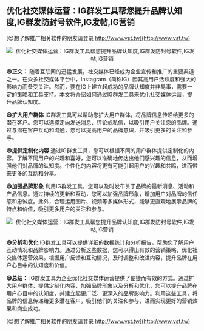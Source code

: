 ## **优化社交媒体运营：IG群发工具帮您提升品牌认知度,IG群发防封号软件,IG发帖,IG营销**

[😍想了解推广相关软件的朋友请登录 http://www.vst.tw](http://www.vst.tw)

 <center><img src="https://vst.tw/MP4/tuiguang/png/3.png" alt="优化社交媒体运营：IG群发工具帮您提升品牌认知度,IG群发防封号软件,IG发帖,IG营销"></center>

**😄正文：**
随着互联网的迅猛发展，社交媒体已经成为企业宣传和推广的重要渠道之一。在众多社交媒体平台中，Instagram（简称IG）因其高用户活跃度和强大的影响力而备受关注。然而，要在IG上建立起成功的品牌认知度并非易事，需要一定的策略和工具支持。本文将介绍如何通过IG群发工具来优化社交媒体运营，提升品牌认知度。

**😄扩大用户群体**
IG群发工具可以帮助您扩大用户群体，将品牌信息传递给更多的潜在客户。您可以选择定向发送消息、评论或私信，以吸引用户关注您的品牌。通过与潜在客户互动和沟通，您可以提高用户的品牌意识，并吸引更多的关注和参与。

**😄提供定制化内容**
通过IG群发工具，您可以根据不同的用户群体提供定制化的内容。了解不同用户的兴趣和喜好，您可以准确地传达出他们感兴趣的信息，从而增强他们对品牌的认知度。个性化的内容将更有可能引起用户的兴趣和共鸣，进而带来更多的互动和分享。

**😄加强品牌形象**
利用IG群发工具，您可以及时发布关于品牌的最新消息、活动和产品信息。通过持续的更新和互动，您可以加强品牌形象，增加用户对品牌的信任感和忠诚度。此外，合理运用图片、视频等多媒体形式，能够更直观地展示品牌的特点和价值，吸引更多用户的关注和参与。

 <center><img src="https://vst.tw/MP4/tuiguang/png/6.png" alt="优化社交媒体运营：IG群发工具帮您提升品牌认知度,IG群发防封号软件,IG发帖,IG营销"></center>

**😄分析和优化**
IG群发工具可以提供详细的数据统计和分析报告，帮助您了解用户互动情况和品牌影响力。通过分析这些数据，您可以得出有效的营销策略，优化社交媒体运营效果。根据用户反馈和互动情况，及时调整和改进内容，提升品牌在用户心目中的认知度和价值。

**😄总结：**
IG群发工具为企业优化社交媒体运营提供了便捷而有效的方式。通过扩大用户群体、提供定制化内容、加强品牌形象以及分析和优化，您可以提升品牌在用户心目中的认知度，并建立起更广泛、更深入的品牌影响力。利用这些工具，将品牌的信息传递给更多潜在客户，吸引他们的关注和参与，进而实现更好的营销效果和商业成功。

[😍想了解推广相关软件的朋友请登录 http://www.vst.tw](http://www.vst.tw)



